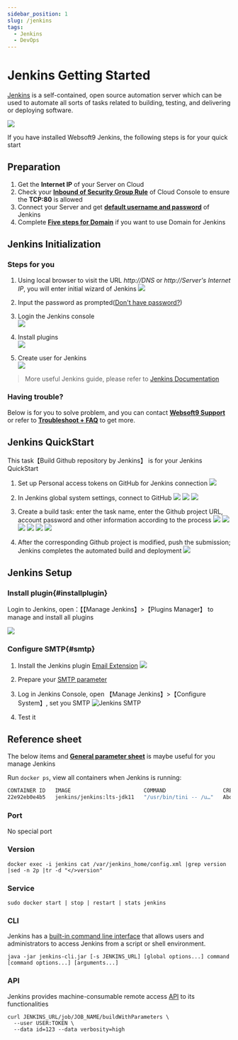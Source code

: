 ```yaml
---
sidebar_position: 1
slug: /jenkins
tags:
  - Jenkins
  - DevOps
---
```


# Jenkins Getting Started

[Jenkins](https://www.jenkins.io) is a self-contained, open source automation server which can be used to automate all sorts of tasks related to building, testing, and delivering or deploying software.

![](https://libs.websoft9.com/Websoft9/DocsPicture/zh/jenkins/jenkins_is_the_hub_CD_Devops.png)  

If you have installed Websoft9 Jenkins, the following steps is for your quick start


## Preparation

1. Get the **Internet IP** of your Server on Cloud
2. Check your **[Inbound of Security Group Rule](./administrator/firewall#security)** of Cloud Console to ensure the **TCP:80** is allowed
3. Connect your Server and get **[default username and password](./user/credentials)** of Jenkins 
4. Complete **[Five steps for Domain](./administrator/domain_step)** if you want to use Domain for Jenkins 

## Jenkins Initialization

### Steps for you

1. Using local browser to visit the URL *http://DNS* or *http://Server's Internet IP*, you will enter initial wizard of Jenkins
   ![](https://libs.websoft9.com/Websoft9/DocsPicture/en/jenkins/jenkins-installstart-websoft9.png)

2. Input the password as prompted([Don't have password?](./user/credentials))

3. Login the Jenkins console  
   ![](https://libs.websoft9.com/Websoft9/DocsPicture/en/jenkins/jenkins-installcustomer-websoft9.png)

4. Install plugins   
   ![](http://libs.websoft9.com/Websoft9/DocsPicture/en/jenkins/jenkins-installing-websoft9.png)

5. Create user for Jenkins  
   ![](https://libs.websoft9.com/Websoft9/DocsPicture/en/jenkins/jenkins-installusers-websoft9.png)

> More useful Jenkins guide, please refer to [Jenkins Documentation](https://www.jenkins.io/zh/doc/)

### Having trouble?

Below is for you to solve problem, and you can contact **[Websoft9 Support](./helpdesk)** or refer to **[Troubleshoot + FAQ](./faq#setup)** to get more.  

## Jenkins QuickStart

This task【Build Github repository by Jenkins】 is for your Jenkins QuickStart

1. Set up Personal access tokens on GitHub for Jenkins connection
 ![](https://libs.websoft9.com/Websoft9/DocsPicture/en/jenkins/jenkins-wizard2-websoft9.png)

2. In Jenkins global system settings, connect to GitHub
 ![](https://libs.websoft9.com/Websoft9/DocsPicture/en/jenkins/jenkins-wizard3-websoft9.png)
 ![](https://libs.websoft9.com/Websoft9/DocsPicture/en/jenkins/jenkins-wizard4-websoft9.png)
 ![](https://libs.websoft9.com/Websoft9/DocsPicture/en/jenkins/jenkins-wizard5-websoft9.png)

3. Create a build task: enter the task name, enter the Github project URL, account password and other information according to the process
 ![](https://libs.websoft9.com/Websoft9/DocsPicture/en/jenkins/jenkins-wizard6-websoft9.png)
 ![](https://libs.websoft9.com/Websoft9/DocsPicture/en/jenkins/jenkins-wizard7-websoft9.png)
 ![](https://libs.websoft9.com/Websoft9/DocsPicture/en/jenkins/jenkins-wizard8-websoft9.png)
 ![](https://libs.websoft9.com/Websoft9/DocsPicture/en/jenkins/jenkins-wizard9-websoft9.png)
 ![](https://libs.websoft9.com/Websoft9/DocsPicture/en/jenkins/jenkins-wizard10-websoft9.png)
 ![](https://libs.websoft9.com/Websoft9/DocsPicture/en/jenkins/jenkins-wizard11-websoft9.png)

4. After the corresponding Github project is modified, push the submission; Jenkins completes the automated build and deployment
 ![](https://libs.websoft9.com/Websoft9/DocsPicture/en/jenkins/jenkins-wizard12-websoft9.png)

## Jenkins Setup

### Install plugin{#installplugin}

Login to Jenkins, open：【【Manage Jenkins】>【Plugins Manager】 to manage and install all plugins

![](https://libs.websoft9.com/Websoft9/DocsPicture/zh/jenkins/jenkins_installemailplugin-websoft9.png)

### Configure SMTP{#smtp}

1. Install the Jenkins plugin [Email Extension](https://plugins.jenkins.io/email-ext/)
   ![](https://libs.websoft9.com/Websoft9/DocsPicture/zh/jenkins/jenkins_installemailplugin-websoft9.png)

2. Prepare your [SMTP parameter](./administrator/smtp)

3. Log in Jenkins Console, open 【Manage Jenkins】>【Configure System】, set you SMTP
   ![Jenkins SMTP](https://libs.websoft9.com/Websoft9/DocsPicture/zh/jenkins/jenkins_configuresmtp-websoft9.png)

4. Test it

## Reference sheet

The below items and **[General parameter sheet](./administrator/parameter)** is maybe useful for you manage Jenkins

Run `docker ps`, view all containers when Jenkins is running:  

```bash
CONTAINER ID   IMAGE                       COMMAND                  CREATED             STATUS          PORTS                                                                                      NAMES
22e92eb0e4b5   jenkins/jenkins:lts-jdk11   "/usr/bin/tini -- /u…"   About an hour ago   Up 53 minutes   0.0.0.0:50000->50000/tcp, :::50000->50000/tcp, 0.0.0.0:9001->8080/tcp, :::9001->8080/tcp   jenkins
```

### Port

No special port

### Version

```shell
docker exec -i jenkins cat /var/jenkins_home/config.xml |grep version |sed -n 2p |tr -d "</>version"
```

### Service

```shell
sudo docker start | stop | restart | stats jenkins
```

### CLI

Jenkins has a [built-in command line interface](https://www.jenkins.io/doc/book/managing/cli/) that allows users and administrators to access Jenkins from a script or shell environment.

```shell
java -jar jenkins-cli.jar [-s JENKINS_URL] [global options...] command [command options...] [arguments...]
```

### API

Jenkins provides machine-consumable remote access [API](https://www.jenkins.io/doc/book/using/remote-access-api/) to its functionalities
```
curl JENKINS_URL/job/JOB_NAME/buildWithParameters \
  --user USER:TOKEN \
  --data id=123 --data verbosity=high
```
